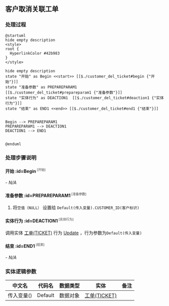 ## 客户取消关联工单 <!-- {docsify-ignore-all} -->

   

### 处理过程

```plantuml
@startuml
hide empty description
<style>
root {
  HyperlinkColor #42b983
}
</style>

hide empty description
state "开始" as Begin <<start>> [[$./customer_del_ticket#begin {"开始"}]]
state "准备参数" as PREPAREPARAM1  [[$./customer_del_ticket#prepareparam1 {"准备参数"}]]
state "实体行为" as DEACTION1  [[$./customer_del_ticket#deaction1 {"实体行为"}]]
state "结束" as END1 <<end>> [[$./customer_del_ticket#end1 {"结束"}]]


Begin --> PREPAREPARAM1
PREPAREPARAM1 --> DEACTION1
DEACTION1 --> END1


@enduml
```


### 处理步骤说明

#### 开始 :id=Begin<sup class="footnote-symbol"> <font color=gray size=1>[开始]</font></sup>



*- N/A*
#### 准备参数 :id=PREPAREPARAM1<sup class="footnote-symbol"> <font color=gray size=1>[准备参数]</font></sup>



1. 将`空值（NULL）` 设置给  `Default(传入变量).CUSTOMER_ID(客户标识)`

#### 实体行为 :id=DEACTION1<sup class="footnote-symbol"> <font color=gray size=1>[实体行为]</font></sup>



调用实体 [工单(TICKET)](module/ProdMgmt/Ticket.md) 行为 [Update](module/ProdMgmt/Ticket#行为) ，行为参数为`Default(传入变量)`

#### 结束 :id=END1<sup class="footnote-symbol"> <font color=gray size=1>[结束]</font></sup>



*- N/A*



### 实体逻辑参数

|    中文名   |    代码名    |  数据类型    |  实体   |备注 |
| --------| --------| -------- | -------- | --------   |
|传入变量(<i class="fa fa-check"/></i>)|Default|数据对象|[工单(TICKET)](module/ProdMgmt/Ticket.md)||
